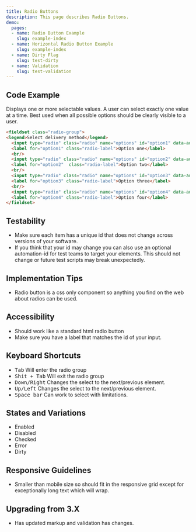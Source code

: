 ```yaml
---
title: Radio Buttons
description: This page describes Radio Buttons.
demo:
  pages:
  - name: Radio Button Example
    slug: example-index
  - name: Horizontal Radio Button Example
    slug: example-index
  - name: Dirty Flag
    slug: test-dirty
  - name: Validation
    slug: test-validation
---
```


## Code Example

Displays one or more selectable values. A user can select exactly one value at a time. Best used when all possible options should be clearly visible to a user.

```html
<fieldset class="radio-group">
<legend>Select delivery method</legend>
  <input type="radio" class="radio" name="options" id="option1" data-automation-id="option1" value="option1" />
  <label for="option1" class="radio-label">Option one</label>
  <br/>
  <input type="radio" class="radio" name="options" id="option2" data-automation-id="option2" value="option1" checked="true" />
  <label for="option2"  class="radio-label">Option two</label>
  <br/>
  <input type="radio" class="radio" name="options" id="option3" data-automation-id="option3" value="option3" />
  <label for="option3" class="radio-label">Option three</label>
  <br/>
  <input type="radio" class="radio" name="options" id="option4" data-automation-id="option4" value="delivery" disabled="true" />
  <label for="option4" class="radio-label">Option four</label>
</fieldset>
```

## Testability

- Make sure each item has a unique id that does not change across versions of your software.
- If you think that your id may change you can also use an optional automation-id for test teams to target your elements. This should not change or future test scripts may break unexpectedly.

## Implementation Tips

- Radio button is a css only component so anything you find on the web about radios can be used.

## Accessibility

- Should work like a standard html radio button
- Make sure you have a label that matches the id of your input.

## Keyboard Shortcuts

-  <kbd>Tab</kbd> Will enter the radio group
-  <kbd>Shit + Tab</kbd> Will exit the radio group
-  <kbd>Down/Right</kbd> Changes the select to the next/previous element.
-  <kbd>Up/Left</kbd> Changes the select to the next/previous element.
-  <kbd>Space bar</kbd> Can work to select with limitations.

## States and Variations

- Enabled
- Disabled
- Checked
- Error
- Dirty

## Responsive Guidelines

- Smaller than mobile size so should fit in the responsive grid except for exceptionally long text which will wrap.

## Upgrading from 3.X

- Has updated markup and validation has changes.
